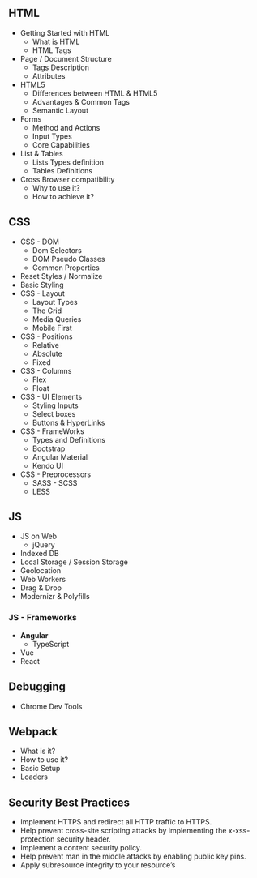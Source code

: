 
## HTML
* Getting Started with HTML
	* What is HTML
	* HTML Tags
* Page / Document Structure
	* Tags Description
	* Attributes
* HTML5
	* Differences between HTML & HTML5
	* Advantages & Common Tags
	* Semantic Layout
* Forms
	* Method and Actions
	* Input Types
	* Core Capabilities
* List & Tables
	* Lists Types definition
	* Tables Definitions
* Cross Browser compatibility
	* Why to use it?
	* How to achieve it?

## CSS

* CSS - DOM
	* Dom Selectors
	* DOM Pseudo Classes
	* Common Properties
* Reset Styles / Normalize
* Basic Styling
* CSS - Layout
	* Layout Types
	* The Grid
	* Media Queries
	* Mobile First
* CSS - Positions
	* Relative
	* Absolute
	* Fixed
* CSS - Columns
	* Flex
	* Float
* CSS - UI Elements
	* Styling Inputs
	* Select boxes
	* Buttons & HyperLinks
* CSS - FrameWorks
	* Types and Definitions
	* Bootstrap
	* Angular Material
	* Kendo UI
* CSS - Preprocessors
	* SASS - SCSS
	* LESS

## JS
* JS on Web
	* jQuery
* Indexed DB
* Local Storage / Session Storage
* Geolocation
* Web Workers
* Drag & Drop
* Modernizr & Polyfills

### JS - Frameworks

* **Angular**
	* TypeScript
* Vue
* React

## Debugging 
* Chrome Dev Tools

## Webpack

* What is it?
* How to use it?
* Basic Setup
* Loaders

## Security Best Practices
* Implement HTTPS and redirect all HTTP traffic to HTTPS.
* Help prevent cross-site scripting attacks by implementing the x-xss-protection security header.
* Implement a content security policy.
* Help prevent man in the middle attacks by enabling public key pins.
* Apply subresource integrity to your resource’s <script> or <link> elements
* Use an updated version of TLS. 
* Use strong passwords that employ a combination of lowercase and uppercase letters, numbers, special symbols, etc.
